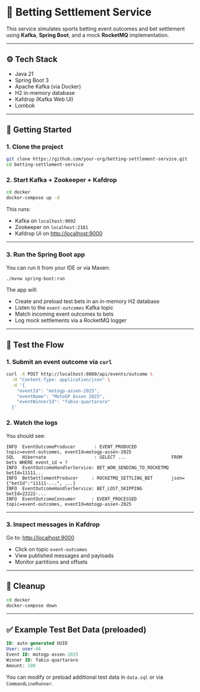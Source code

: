 # 🏇 Betting Settlement Service

This service simulates sports betting event outcomes and bet settlement using **Kafka**, **Spring Boot**, and a mock **RocketMQ** implementation.

---

## ⚙️ Tech Stack

- Java 21
- Spring Boot 3
- Apache Kafka (via Docker)
- H2 in-memory database
- Kafdrop (Kafka Web UI)
- Lombok

---

## 🚀 Getting Started

### 1. Clone the project

```bash
git clone https://github.com/your-org/betting-settlement-service.git
cd betting-settlement-service
```

### 2. Start Kafka + Zookeeper + Kafdrop

```bash
cd docker
docker-compose up -d
```

This runs:
- Kafka on `localhost:9092`
- Zookeeper on `localhost:2181`
- Kafdrop UI on [http://localhost:9000](http://localhost:9000)

---

### 3. Run the Spring Boot app

You can run it from your IDE or via Maven:

```bash
./mvnw spring-boot:run
```

The app will:
- Create and preload test bets in an in-memory H2 database
- Listen to the `event-outcomes` Kafka topic
- Match incoming event outcomes to bets
- Log mock settlements via a RocketMQ logger

---

## 🧪 Test the Flow

### 1. Submit an event outcome via `curl`

```bash
curl -X POST http://localhost:8080/api/events/outcome \
  -H "Content-Type: application/json" \
  -d '{
    "eventId": "motogp-assen-2025",
    "eventName": "MotoGP Assen 2025",
    "eventWinnerId": "fabio-quartararo"
  }'
```

### 2. Watch the logs

You should see:

```
INFO  EventOutcomeProducer       : EVENT_PRODUCED             topic=event-outcomes, eventId=motogp-assen-2025
SQL   Hibernate                  : SELECT ...                 FROM bets WHERE event_id = ?
INFO  EventOutcomeHandlerService: BET_WON_SENDING_TO_ROCKETMQ betId=11111...
INFO  BetSettlementProducer     : ROCKETMQ_SETTLING_BET       json={"betId":"11111-...", ...}
INFO  EventOutcomeHandlerService: BET_LOST_SKIPPING           betId=22222-...
INFO  EventOutcomeConsumer      : EVENT_PROCESSED             topic=event-outcomes, eventId=motogp-assen-2025
```

---

### 3. Inspect messages in Kafdrop

Go to: [http://localhost:9000](http://localhost:9000)

- Click on topic `event-outcomes`
- View published messages and payloads
- Monitor partitions and offsets

---

## 🧼 Cleanup

```bash
cd docker
docker-compose down
```

---

## ✅ Example Test Bet Data (preloaded)

```sql
ID: auto-generated UUID
User: user-46
Event ID: motogp-assen-2025
Winner ID: fabio-quartararo
Amount: 100
```

You can modify or preload additional test data in `data.sql` or via `CommandLineRunner`.
